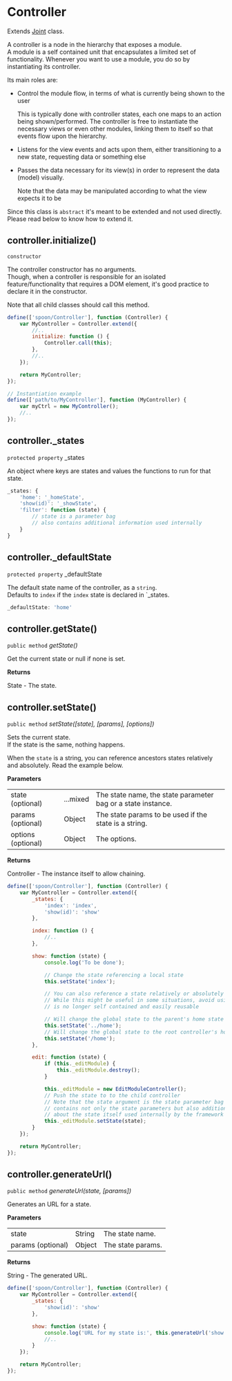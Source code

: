 # Controller

Extends [Joint]() class.

A controller is a node in the hierarchy that exposes a module.   
A module is a self contained unit that encapsulates a limited set of functionality.
Whenever you want to use a module, you do so by instantiating its controller.

Its main roles are:

- Control the module flow, in terms of what is currently being shown to the user

  This is typically done with controller states, each one maps to an action being shown/performed.
  The controller is free to instantiate the necessary views or even other modules, linking them to itself so that events flow upon the hierarchy.

- Listens for the view events and acts upon them, either transitioning to a new state, requesting data or something else

- Passes the data necessary for its view(s) in order to represent the data (model) visually.

  Note that the data may be manipulated according to what the view expects it to be

Since this class is `abstract` it's meant to be extended and not used directly.
Please read below to know how to extend it.


## controller.initialize()

`constructor`

The controller constructor has no arguments.   
Though, when a controller is responsible for an isolated feature/functionality that requires a DOM element,
it's good practice to declare it in the constructor.

Note that all child classes should call this method.


```js
define(['spoon/Controller'], function (Controller) {
    var MyController = Controller.extend({
        //..
        initialize: function () {
            Controller.call(this);
        },
        //..
    });

    return MyController;
});

// Instantiation example
define(['path/to/MyController'], function (MyController) {
    var myCtrl = new MyController();
    //..
});
```


## controller._states

`protected property` _states

An object where keys are states and values the functions to run for that state.

```js
_states: {
    'home': '_homeState',
    'show(id)': '_showState',
    'filter': function (state) {
        // state is a parameter bag
        // also contains additional information used internally
    }
}
```


## controller._defaultState

`protected property` _defaultState

The default state name of the controller, as a `string`.   
Defaults to `index` if the `index` state is declared in `_states.

```js
_defaultState: 'home'
```


## controller.getState()

`public method` _getState()_

Get the current state or null if none is set.

**Returns**

State - The state.


## controller.setState()

`public method` _setState([state], [params], [options])_

Sets the current state.   
If the state is the same, nothing happens.

When the `state` is a string, you can reference ancestors states relatively and absolutely.
Read the example below.

**Parameters**

|                    |          |                                                              |
| ------------------ | -------- | ------------------------------------------------------------ |
| state (optional)   | ...mixed | The state name, the state parameter bag or a state instance. |
| params (optional)  | Object   | The state params to be used if the state is a string.        |
| options (optional) | Object   | The options.                                                 |

**Returns**

Controller - The instance itself to allow chaining.


```js
define(['spoon/Controller'], function (Controller) {
    var MyController = Controller.extend({
        _states: {
            'index': 'index',
            'show(id)': 'show'
        },

        index: function () {
            //..
        },

        show: function (state) {
            console.log('To be done');

            // Change the state referencing a local state
            this.setState('index');

            // You can also reference a state relatively or absolutely
            // While this might be useful in some situations, avoid using it since your module
            // is no longer self contained and easily reusable

            // Will change the global state to the parent's home state
            this.setState('../home');
            // Will change the global state to the root controller's home state
            this.setState('/home');
        },

        edit: function (state) {
            if (this._editModule) {
                this._editModule.destroy();
            }

            this._editModule = new EditModuleController();
            // Push the state to to the child controller
            // Note that the state argument is the state parameter bag that
            // contains not only the state parameters but also additional data
            // about the state itself used internally by the framework
            this._editModule.setState(state);
        }
    });

    return MyController;
});
```


## controller.generateUrl()

`public method` _generateUrl(state, [params])_

Generates an URL for a state.

**Parameters**

|                   |        |                   |
| ----------------- | ------ | ----------------- |
| state             | String | The state name.   |
| params (optional) | Object | The state params. |

**Returns**

String - The generated URL.


```js
define(['spoon/Controller'], function (Controller) {
    var MyController = Controller.extend({
        _states: {
            'show(id)': 'show'
        },

        show: function (state) {
            console.log('URL for my state is:', this.generateUrl('show', { id: state.id }));
            //..
        }
    });

    return MyController;
});
```